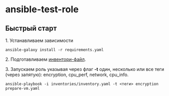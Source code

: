 # ansible-test-role

## Быстрый старт

1\. Устанавливаем зависимости
```shell
ansible-galaxy install -r requirements.yaml
```

2\. Подготавливаем [инвентори-файл](./inventories/inventory.yaml).

3\. Запускаем роль указывая через флаг **-t** один, несколько или все теги (через запятую): encryption, cpu_perf, network, cpu_info.
```shell
ansible-playbook -i inventories/inventory.yaml -t <теги> encryption prepare-vm.yaml
```
